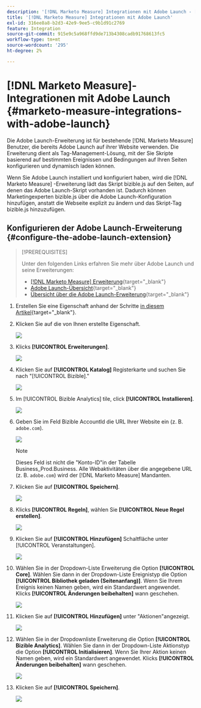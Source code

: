 ```yaml
---
description: '[!DNL Marketo Measure] Integrationen mit Adobe Launch - [!DNL Marketo Measure]'
title: '[!DNL Marketo Measure] Integrationen mit Adobe Launch'
exl-id: 316ee8a8-b2d3-42e9-9ee5-c9b1d91c2769
feature: Integration
source-git-commit: 915e9c5a968ffd9de713b4308cadb91768613fc5
workflow-type: tm+mt
source-wordcount: '295'
ht-degree: 2%

---
```


# [!DNL Marketo Measure]-Integrationen mit Adobe Launch {#marketo-measure-integrations-with-adobe-launch}

Die Adobe Launch-Erweiterung ist für bestehende [!DNL Marketo Measure] Benutzer, die bereits Adobe Launch auf ihrer Website verwenden. Die Erweiterung dient als Tag-Management-Lösung, mit der Sie Skripte basierend auf bestimmten Ereignissen und Bedingungen auf Ihren Seiten konfigurieren und dynamisch laden können.

Wenn Sie Adobe Launch installiert und konfiguriert haben, wird die [!DNL Marketo Measure] -Erweiterung lädt das Skript bizible.js auf den Seiten, auf denen das Adobe Launch-Skript vorhanden ist. Dadurch können Marketingexperten bizible.js über die Adobe Launch-Konfiguration hinzufügen, anstatt die Webseite explizit zu ändern und das Skript-Tag bizible.js hinzuzufügen.

## Konfigurieren der Adobe Launch-Erweiterung {#configure-the-adobe-launch-extension}

>[!PREREQUISITES]
>
>Unter den folgenden Links erfahren Sie mehr über Adobe Launch und seine Erweiterungen:
>
>* [[!DNL Marketo Measure] Erweiterung](https://experienceleague.adobe.com/docs/experience-platform/destinations/catalog/email/bizible.html#catalog){target="_blank"}
>* [Adobe Launch-Übersicht](https://experienceleague.adobe.com/docs/platform-learn/implement-in-websites/overview.html){target="_blank"}
>* [Übersicht über die Adobe Launch-Erweiterung](https://experienceleague.adobe.com/docs/experience-platform/tags/extension-dev/overview.html){target="_blank"}

1. Erstellen Sie eine Eigenschaft anhand der Schritte [in diesem Artikel](https://experienceleague.adobe.com/docs/platform-learn/implement-in-websites/configure-tags/create-a-property.html#go-to-the-data-collection-interface){target="_blank"}.

1. Klicken Sie auf die von Ihnen erstellte Eigenschaft.

   ![](assets/marketo-measure-integrations-with-adobe-launch-1.png)

1. Klicks **[!UICONTROL Erweiterungen]**.

   ![](assets/marketo-measure-integrations-with-adobe-launch-2.png)

1. Klicken Sie auf **[!UICONTROL Katalog]** Registerkarte und suchen Sie nach &quot;[!UICONTROL Bizible].&quot;

   ![](assets/marketo-measure-integrations-with-adobe-launch-3.png)

1. Im [!UICONTROL Bizible Analytics] tile, click **[!UICONTROL Installieren]**.

   ![](assets/marketo-measure-integrations-with-adobe-launch-4.png)

1. Geben Sie im Feld Bizible AccountId die URL Ihrer Website ein (z. B. `adobe.com`).

   ![](assets/marketo-measure-integrations-with-adobe-launch-5.png)

   >[!NOTE]
   >
   >Dieses Feld ist nicht die &quot;Konto-ID&quot;in der Tabelle Business_Prod.Business. Alle Webaktivitäten über die angegebene URL (z. B. `adobe.com`) wird der [!DNL Marketo Measure] Mandanten.

1. Klicken Sie auf **[!UICONTROL Speichern]**.

   ![](assets/marketo-measure-integrations-with-adobe-launch-6.png)

1. Klicks **[!UICONTROL Regeln]**, wählen Sie **[!UICONTROL Neue Regel erstellen]**.

   ![](assets/marketo-measure-integrations-with-adobe-launch-7.png)

1. Klicken Sie auf **[!UICONTROL Hinzufügen]** Schaltfläche unter [!UICONTROL Veranstaltungen].

   ![](assets/marketo-measure-integrations-with-adobe-launch-8.png)

1. Wählen Sie in der Dropdown-Liste Erweiterung die Option **[!UICONTROL Core]**. Wählen Sie dann in der Dropdown-Liste Ereignistyp die Option **[!UICONTROL Bibliothek geladen (Seitenanfang)]**. Wenn Sie Ihrem Ereignis keinen Namen geben, wird ein Standardwert angewendet. Klicks **[!UICONTROL Änderungen beibehalten]** wann geschehen.

   ![](assets/marketo-measure-integrations-with-adobe-launch-9.png)

1. Klicken Sie auf **[!UICONTROL Hinzufügen]** unter &quot;Aktionen&quot;angezeigt.

   ![](assets/marketo-measure-integrations-with-adobe-launch-10.png)

1. Wählen Sie in der Dropdownliste Erweiterung die Option **[!UICONTROL Bizible Analytics]**. Wählen Sie dann in der Dropdown-Liste Aktionstyp die Option **[!UICONTROL Initialisieren]**. Wenn Sie Ihrer Aktion keinen Namen geben, wird ein Standardwert angewendet. Klicks **[!UICONTROL Änderungen beibehalten]** wann geschehen.

   ![](assets/marketo-measure-integrations-with-adobe-launch-11.png)

1. Klicken Sie auf **[!UICONTROL Speichern]**.

   ![](assets/marketo-measure-integrations-with-adobe-launch-12.png)
